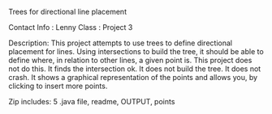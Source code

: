 Trees for directional line placement

Contact Info : Lenny 
Class : Project 3

Description:
This project attempts to use trees to define directional placement for lines. Using intersections to build the tree, it should be able to define where, in relation to other lines, a given point is. This project does not do this. It finds the intersection ok. It does not build the tree. It does not crash. It shows a graphical representation of the points and allows you, by clicking to insert more points. 

Zip includes: 5 .java file, readme, OUTPUT, points
